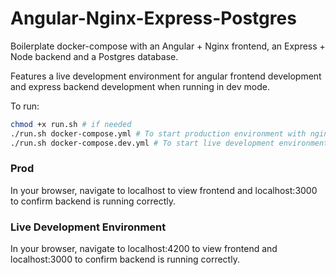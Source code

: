 # Angular-Nginx-Express-Postgres
Boilerplate docker-compose with an Angular + Nginx frontend, an Express + Node backend and a Postgres database. 

Features a live development environment for angular frontend development and express backend development when running in dev mode.

To run:
```bash
chmod +x run.sh # if needed
./run.sh docker-compose.yml # To start production environment with nginx
./run.sh docker-compose.dev.yml # To start live development environment without nginx
```
### Prod

In your browser, navigate to localhost to view frontend and localhost:3000 to confirm backend is running correctly.

### Live Development Environment 

In your browser, navigate to localhost:4200 to view frontend and localhost:3000 to confirm backend is running correctly.